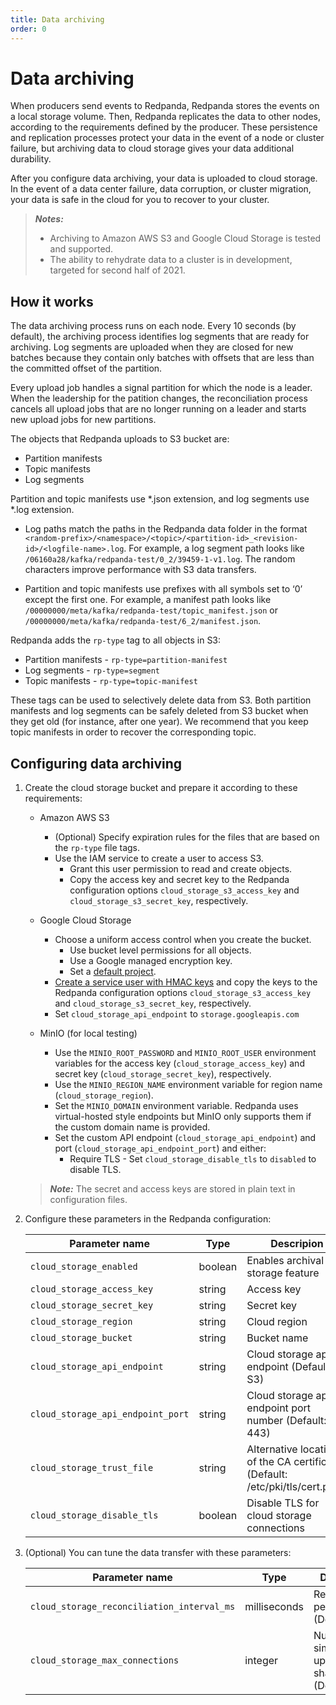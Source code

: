 ```yaml
---
title: Data archiving
order: 0
---
```


# Data archiving

When producers send events to Redpanda, Redpanda stores the events on a local storage volume.
Then, Redpanda replicates the data to other nodes,
according to the requirements defined by the producer.
These persistence and replication processes protect your data in the event of a node or cluster failure,
but archiving data to cloud storage gives your data additional durability.

After you configure data archiving, your data is uploaded to cloud storage.
In the event of a data center failure, data corruption, or cluster migration,
your data is safe in the cloud for you to recover to your cluster.

> **_Notes:_**
> - Archiving to Amazon AWS S3 and Google Cloud Storage is tested and supported.
> - The ability to rehydrate data to a cluster is in development, targeted for second half of 2021.

## How it works

The data archiving process runs on each node.
Every 10 seconds (by default), the archiving process identifies log segments that are ready for archiving.
Log segments are uploaded when they are closed for new batches
because they contain only batches with offsets that are less than the committed offset of the partition.

Every upload job handles a signal partition for which the node is a leader.
When the leadership for the patition changes,
the reconciliation process cancels all upload jobs that are no longer running on a leader
and starts new upload jobs for new partitions.

The objects that Redpanda uploads to S3 bucket are:

- Partition manifests
- Topic manifests
- Log segments

Partition and topic manifests use *.json extension, and log segments use *.log extension.

- Log paths match the paths in the Redpanda data folder in the format
    `<random-prefix>/<namespace>/<topic>/<partition-id>_<revision-id>/<logfile-name>.log`.
    For example, a log segment path looks like `/06160a28/kafka/redpanda-test/0_2/39459-1-v1.log`.
    The random characters improve performance with S3 data transfers. 

- Partition and topic manifests use prefixes with all symbols set to ‘0’ except the first one.
    For example, a manifest path looks like `/00000000/meta/kafka/redpanda-test/topic_manifest.json` or `/00000000/meta/kafka/redpanda-test/6_2/manifest.json`.

Redpanda adds the `rp-type` tag to all objects in S3:

- Partition manifests - `rp-type=partition-manifest`
- Log segments - `rp-type=segment`
- Topic manifests - `rp-type=topic-manifest`

These tags can be used to selectively delete data from S3.
Both partition manifests and log segments can be safely deleted from S3 bucket when they get old (for instance, after one year).
We recommend that you keep topic manifests in order to recover the corresponding topic.

## Configuring data archiving

1. Create the cloud storage bucket and prepare it according to these requirements:

    - Amazon AWS S3
        - (Optional) Specify expiration rules for the files that are based on the `rp-type` file tags.
        - Use the IAM service to create a user to access S3.
            - Grant this user permission to read and create objects.
            - Copy the access key and secret key to the Redpanda configuration options `cloud_storage_s3_access_key` and `cloud_storage_s3_secret_key`, respectively.

    - Google Cloud Storage
        - Choose a uniform access control when you create the bucket.
            - Use bucket level permissions for all objects.
            - Use a Google managed encryption key.
            - Set a [default project](https://cloud.google.com/storage/docs/migrating#defaultproj).
        - [Create a service user with HMAC keys](https://cloud.google.com/storage/docs/authentication/managing-hmackeys)
            and copy the keys to the Redpanda configuration options `cloud_storage_s3_access_key` and `cloud_storage_s3_secret_key`, respectively. 
        - Set `cloud_storage_api_endpoint` to `storage.googleapis.com`
    - MinIO (for local testing)
        - Use the `MINIO_ROOT_PASSWORD` and `MINIO_ROOT_USER` environment variables for the access key (`cloud_storage_access_key`) and secret key (`cloud_storage_secret_key`), respectively.
        - Use the `MINIO_REGION_NAME` environment variable for region name (`cloud_storage_region`).
        - Set the `MINIO_DOMAIN` environment variable. Redpanda uses virtual-hosted style endpoints but MinIO only supports them if the custom domain name is provided.
        - Set the custom API endpoint (`cloud_storage_api_endpoint`) and port (`cloud_storage_api_endpoint_port`) and either:
          - Require TLS - Set `cloud_storage_disable_tls` to `disabled` to disable TLS.

    > **_Note:_** The secret and access keys are stored in plain text in configuration files.

2. Configure these parameters in the Redpanda configuration:

    | Parameter name                                | Type         | Descripion                                              |
    |-----------------------------------------------|--------------|---------------------------------------------------------|
    | `cloud_storage_enabled`                       | boolean      | Enables archival storage feature                        |
    | `cloud_storage_access_key`                    | string       | Access key                                           |
    | `cloud_storage_secret_key`                    | string       | Secret key                                           |
    | `cloud_storage_region`                        | string       | Cloud region                                              |
    | `cloud_storage_bucket`                        | string       | Bucket name                                              |
    | `cloud_storage_api_endpoint`                  | string       | Cloud storage api endpoint (Default: S3)     |
    | `cloud_storage_api_endpoint_port`             | string       | Cloud storage api endpoint port number (Default: 443)    |
    | `cloud_storage_trust_file`                    | string       | Alternative location of the CA certificate (Default: /etc/pki/tls/cert.pem) |
    | `cloud_storage_disable_tls`                   | boolean      | Disable TLS for cloud storage connections               |

3. (Optional) You can tune the data transfer with these parameters:

    | Parameter name                                | Type         | Descripion                                              |
    |-----------------------------------------------|--------------|---------------------------------------------------------|
    | `cloud_storage_reconciliation_interval_ms`    | milliseconds | Reconciliation period (Default: 10s)                   |
    | `cloud_storage_max_connections`               | integer      | Number of simultaneous uploads per shard (Default: 20) |
